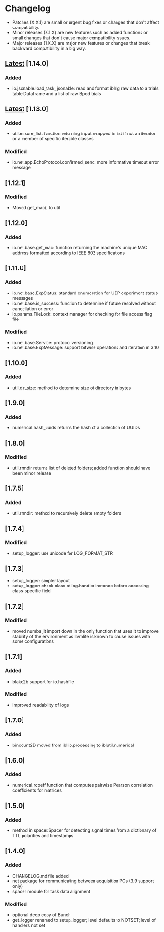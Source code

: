 # Changelog
* Patches (X.X.1) are small or urgent bug fixes or changes that don't affect compatibility.
* Minor releases (X.1.X) are new features such as added functions or small changes that don't cause major compatibility issues.
* Major releases (1.X.X) are major new features or changes that break backward compatibility in a big way.

## [Latest](https://github.com/int-brain-lab/iblutil/commits/main) [1.14.0]

### Added

- io.jsonable.load_task_jsonable: read and format iblrig raw data to a trials table Dataframe and a list of raw Bpod trials 

## [Latest](https://github.com/int-brain-lab/iblutil/commits/main) [1.13.0]

### Added

- util.ensure_list: function returning input wrapped in list if not an iterator or a member of specific iterable classes

### Modified

- io.net.app.EchoProtocol.confirmed_send: more informative timeout error message

## [1.12.1]

### Modified

- Moved get_mac() to util

## [1.12.0]

### Added

- io.net.base.get_mac: function returning the machine's unique MAC address formatted according to IEEE 802 specifications

## [1.11.0]

### Added

- io.net.base.ExpStatus: standard enumeration for UDP experiment status messages
- io.net.base.is_success: function to determine if future resolved without cancellation or error
- io.params.FileLock: context manager for checking for file access flag file

### Modified

- io.net.base.Service: protocol versioning
- io.net.base.ExpMessage: support bitwise operations and iteration in 3.10

## [1.10.0]

### Added

- util.dir_size: method to determine size of directory in bytes

## [1.9.0]

### Added

- numerical.hash_uuids returns the hash of a collection of UUIDs

## [1.8.0]

### Modified

- util.rrmdir returns list of deleted folders; added function should have been minor release

## [1.7.5]

### Added

- util.rrmdir: method to recursively delete empty folders

##  [1.7.4]

### Modified

- setup_logger: use unicode for LOG_FORMAT_STR

##  [1.7.3]

- setup_logger: simpler layout  
- setup_logger: check class of log.handler instance before accessing class-specific field

##  [1.7.2]

### Modified

- moved numba jit import down in the only function that uses it to improve stability of the environment
as llvmlite is known to cause issues with some configurations

##  [1.7.1]

### Added

- blake2b support for io.hashfile

### Modified

- improved readability of logs

## [1.7.0]

### Added

- bincount2D moved from ibllib.processing to iblutil.numerical

## [1.6.0]

### Added

- numerical.rcoeff function that computes pairwise Pearson correlation coefficients for matrices

## [1.5.0]

### Added

- method in spacer.Spacer for detecting signal times from a dictionary of TTL polarities and timestamps

## [1.4.0]

### Added

- CHANGELOG.md file added
- net package for communicating between acquisition PCs (3.9 support only)
- spacer module for task data alignment

### Modified

- optional deep copy of Bunch
- get_logger renamed to setup_logger; level defaults to NOTSET; level of handlers not set

